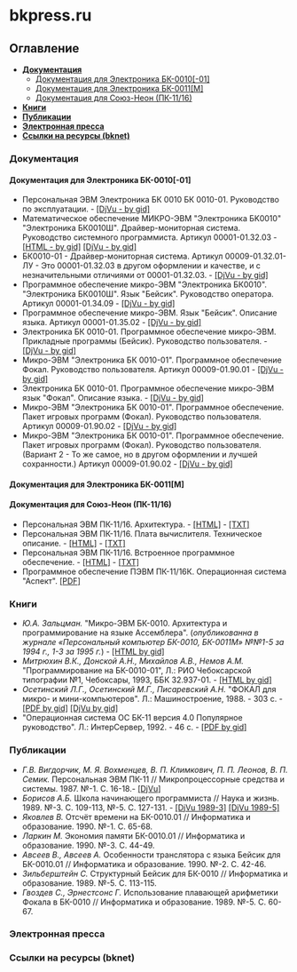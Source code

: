 # bkpress.ru



## Оглавление

- **[Документация](#Документация)**
  - [Документация для Электроника БК-0010[-01]](#Документация-для-Электроника-БК-0010[-01])
  - [Документация для Электроника БК-0011[М]](#Документация-для-Электроника-БК-0011[М])
  - [Документация для Союз-Неон (ПК-11/16)](#Документация-для-Союз-Неон-(ПК-11/16))
- **[Книги](#Книги)**
- **[Публикации](#Публикации)**
- **[Электронная пресса](#Электронная-пресса)**
- **[Ссылки на ресурсы (bknet)](#Ссылки-на-ресурсы-(bknet))**



### Документация

#### Документация для Электроника БК-0010[-01]

- Персональная ЭВМ Электроника БК 0010 БК 0010-01. Руководство по эксплуатации. - [[DjVu - by gid]](http://gid.pdp-11.ru/docs/10-01/%D0%91%D0%9A0010-01%20-%20%D0%A0%D0%AD.djvu)
- Математическое обеспечение МИКРО-ЭВМ "Электроника БK0010" "Электроника БК0010Ш". Драйвер-мониторная система. Руководство системного программиста. Артикул 00001-01.32.03 - [[HTML - by gid]](http://gid.pdp-11.ru/books/00001-01.32.03.html) [[DjVu - by gid]](http://gid.pdp-11.ru/docs/10-01/00001-01.32.03.djvu)
- БК0010-01 - Драйвер-мониторная система. Артикул 00009-01.32.01-ЛУ - Это 00001-01.32.03 в другом оформлении и качестве, и с незначительными отличиями от 00001-01.32.03. - [[DjVu - by gid]](http://gid.pdp-11.ru/docs/10-01/%D0%91%D0%9A0010-01%20-%20%D0%94%D1%80%D0%B0%D0%B9%D0%B2%D0%B5%D1%80-%D0%BC%D0%BE%D0%BD%D0%B8%D1%82%D0%BE%D1%80%D0%BD%D0%B0%D1%8F%20%D1%81%D0%B8%D1%81%D1%82%D0%B5%D0%BC%D0%B0.djvu)
- Программное обеспечение микро-ЭВМ "Электроника БК0010". "Электроника БК0010Ш". Язык "Бейсик". Руководство оператора. Артикул 00001-01.34.09 - [[DjVu - by gid]](http://gid.pdp-11.ru/docs/10-01/00001-01.34.09.djvu)
- Программное обеспечение микро-ЭВМ. Язык "Бейсик". Описание языка. Артикул 00001-01.35.02 - [[DjVu - by gid]](http://gid.pdp-11.ru/docs/10-01/00001-01.35.02.djvu)
- Электроника БК 0010-01. Программное обеспечение микро-ЭВМ. Прикладные программы (Бейсик). Руководство пользователя. - [[DjVu - by gid]](http://gid.pdp-11.ru/docs/10-01/%D0%91%D0%9A0010-01%20-%20%D0%91%D0%B5%D0%B9%D1%81%D0%B8%D0%BA,%20%D0%BF%D1%80%D0%B8%D0%BA%D0%BB%D0%B0%D0%B4%D0%BD%D1%8B%D0%B5%20%D0%BF%D1%80%D0%BE%D0%B3%D1%80%D0%B0%D0%BC%D0%BC%D1%8B.djvu)
- Микро-ЭВМ "Электроника БК 0010-01". Программное обеспечение Фокал. Руководство пользователя. Артикул 00009-01.90.01 - [[DjVu - by gid]](http://gid.pdp-11.ru/docs/10-01/00009-01.90.01.djvu)
- Электроника БК 0010-01. Программное обеспечение микро-ЭВМ язык "Фокал". Описание языка. - [[DjVu - by gid]](http://gid.pdp-11.ru/docs/10-01/%D0%91%D0%9A0010-01%20-%20%D0%A4%D0%BE%D0%BA%D0%B0%D0%BB,%20%D0%BE%D0%BF%D0%B8%D1%81%D0%B0%D0%BD%D0%B8%D0%B5%20%D1%8F%D0%B7%D1%8B%D0%BA%D0%B0.djvu)
- Микро-ЭВМ "Электроника БК 0010-01". Программное обеспечение. Пакет игровых программ (Фокал). Руководство пользователя. Артикул 00009-01.90.02 - [[DjVu - by gid]](http://gid.pdp-11.ru/docs/10-01/00009-01.90.02.djvu)
- Микро-ЭВМ "Электроника БК 0010-01". Программное обеспечение. Пакет игровых программ (Фокал). Руководство пользователя. (Вариант 2 - То же самое, но в другом оформлении и лучшей сохранности.) Артикул 00009-01.90.02 - [[DjVu - by gid]](http://gid.pdp-11.ru/docs/10-01/00009-01.90.02-%D0%92%D0%B0%D1%80.2.djvu)



#### Документация для Электроника БК-0011[М]





#### Документация для Союз-Неон (ПК-11/16)

- Персональная ЭВМ ПК-11/16. Архитектура. - [[HTML]](http://emuverse.ru/wiki/Союз-Неон_ПК-11/16_архитектура) - [[TXT]](https://github.com/kalininskiy/bkpress/raw/main/files/PK-11.rar)
- Персональная ЭВМ ПК-11/16. Плата вычислителя. Техническое описание. - [[HTML]](http://emuverse.ru/wiki/Союз-Неон_ПК-11/16_ТО) - [[TXT]](https://github.com/kalininskiy/bkpress/raw/main/files/to.rar)
- Персональная ЭВМ ПК-11/16. Встроенное программное обеспечение. - [[HTML]](http://emuverse.ru/wiki/Союз-Неон_ПК-11/16_ВПО) - [[TXT]](https://github.com/kalininskiy/bkpress/raw/main/files/PK-11.rar)
- Программное обеспечение ПЭВМ ПК-11/16К. Операционная система "Аспект". [[PDF]](https://github.com/kalininskiy/bkpress/raw/main/files/SOUZ-NEON_ASPEKT_OS_p0-2_p7-9_p74_.pdf)



### Книги

- *Ю.А. Зальцман.* "Микро-ЭВМ БК-0010. Архитектура и программирование на языке Ассемблера". (*опубликованна в журнале «Персональный компьютер БК-0010, БК-0011М» №№1-5 за 1994 г., 1-3 за 1995 г.*) - [[HTML by gid]](http://gid.pdp-11.ru/books/Zaltsman.html)
- *Митрюхин В.К., Донской А.Н., Михайлов А.В., Немов А.М.* "Программирование на БК-0010-01", Л.: РИО Чебоксарской типографии №1, Чебоксары, 1993,  ББК 32.937-01. - [[HTML by gid]](http://gid.pdp-11.ru/books/programming_BK10.html)
- *Осетинский Л.Г., Осетинский М.Г., Писаревский А.Н.* "ФОКАЛ для микро- и мини-компьютеров". Л.: Машиностроение, 1988. - 303 с. - [[PDF by gid]](http://gid.pdp-11.ru/docs/focal.pdf) [[DjVu by gid]](http://gid.pdp-11.ru/docs/focal.djvu)
- "Операционная система ОС БК-11 версия 4.0 Популярное руководство". Л.: ИнтерСервер, 1992. - 46 с. - [[PDF by gid]](http://gid.pdp-11.ru/docs/osbk11v40.pdf)



### Публикации

- *Г.В. Вигдорчик, М. Я. Вохменцев, В. П. Климкович, П. П. Леонов, В. П. Семик.* Персональная ЭВМ ПК-11 // Микропроцессорные средства и системы. 1987. №-1. С. 16-18.- [[DjVu]](http://emuverse.ru/downloads/computers/souz-neon/docs/MPSS_souz-neon_1987_1.djvu)
- *Борисов А.Б.* Школа начинающего программиста // Наука и жизнь. 1989. №-3. С. 109-113, №-5. С. 127-131. - [[DjVu 1989-3]](http://publ.lib.ru/ARCHIVES/N/%27%27Nauka_i_jizn%27%27%27/''Nauka_i_jizn''',1989,N03.[djv-fax].zip) [[DjVu 1989-5]](http://publ.lib.ru/ARCHIVES/N/%27%27Nauka_i_jizn%27%27%27/''Nauka_i_jizn''',1989,N05.[djv-fax].zip)
- *Яковлев В.* Отсчёт времени на БК-0010.01 // Информатика и образование. 1990. №-1. С. 65-68.
- *Ларкин М.* Экономия памяти БК-0010.01 // Информатика и образование. 1990. №-3. С. 44-49.
- *Авсеев В., Авсеев А.* Особенности транслятора с языка Бейсик для БК-0010.01 // Информатика и образование. 1990. №-2. С. 42-46.
- *Зильберштейн С.* Структурный Бейсик для БК-0010 // Информатика и образование. 1989. №-5. С. 113-115.
- *Гвоздев С., Эрнестсонс Г.* Использование плавающей арифметики Фокала в БК-0010 // Информатика и образование. 1989. №-5. C. 60-67.



### Электронная пресса



### Ссылки на ресурсы (bknet)



